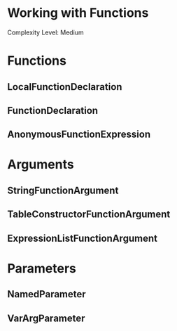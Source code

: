 # Working with Functions
Complexity Level: Medium

# Functions

## LocalFunctionDeclaration

## FunctionDeclaration

## AnonymousFunctionExpression

# Arguments

## StringFunctionArgument

## TableConstructorFunctionArgument

## ExpressionListFunctionArgument

# Parameters

## NamedParameter

## VarArgParameter
